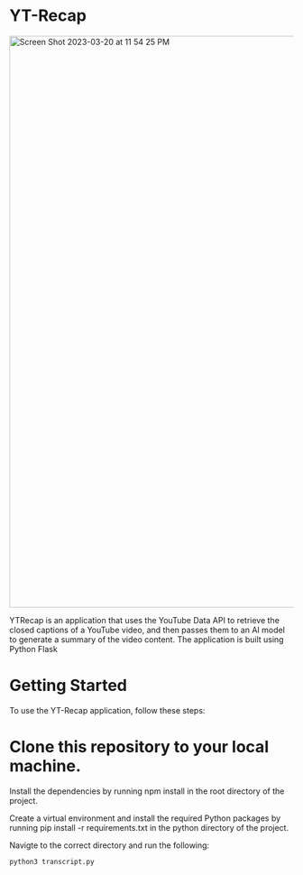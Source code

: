 # YT-Recap


<img width="1014" alt="Screen Shot 2023-03-20 at 11 54 25 PM" src="https://user-images.githubusercontent.com/57879193/226513912-ef41c49a-65bf-4347-b0c2-e818515fd5a6.png">

YTRecap is an application that uses the YouTube Data API to retrieve the closed captions of a YouTube video, and then passes them to an AI model to generate a summary of the video content. The application is built using Python Flask


# Getting Started
To use the YT-Recap application, follow these steps:

# Clone this repository to your local machine.

Install the dependencies by running npm install in the root directory of the project.

Create a virtual environment and install the required Python packages by running pip install -r requirements.txt in the python directory of the project.

Navigte to the correct directory and run the following: 
```
python3 transcript.py
```
